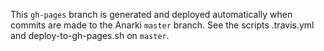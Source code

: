 This `gh-pages` branch is generated and deployed automatically when commits are made to the Anarki `master` branch. See the scripts .travis.yml and deploy-to-gh-pages.sh on `master`.
